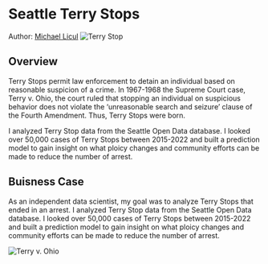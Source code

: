 # Seattle Terry Stops
Author: [Michael Licul](mailto:liculm315@gmail.com)
![Terry Stop](https://i0.wp.com/daiglelawgroup.com/wp-content/uploads/2019/09/terry-stop-vs-arrest.jpg?fit=2000%2C1000&ssl=1)

## Overview 
Terry Stops permit law enforcement to detain an individual based on reasonable suspicion of a crime. In 1967-1968 the Supreme Court case, Terry v. Ohio, the court ruled that stopping an individual on suspicious behavior does not violate the ‘unreasonable search and seizure’ clause of the Fourth Amendment. Thus, Terry Stops were born. 

I analyzed Terry Stop data from the Seattle Open Data database. I looked over 50,000 cases of Terry Stops between 2015-2022 and built a prediction model to gain insight on what ploicy changes and community efforts can be made to reduce the number of arrest. 

## Buisness Case
As an independent data scientist, my goal was to analyze Terry Stops that ended in an arrest. I analyzed Terry Stop data from the Seattle Open Data database. I looked over 50,000 cases of Terry Stops between 2015-2022 and built a prediction model to gain insight on what ploicy changes and community efforts can be made to reduce the number of arrest. 

![Terry v. Ohio]([https://i0.wp.com/daiglelawgroup.com/wp-content/uploads/2019/09/terry-stop-vs-arrest.jpg?fit=2000%2C1000&ssl=1](https://img.geocaching.com/waymarking/display/e6a132fc-7cdf-4ceb-b337-abb23672907f.jpg))

